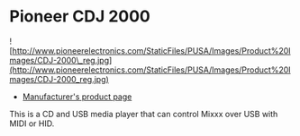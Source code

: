 # Pioneer CDJ 2000

![http://www.pioneerelectronics.com/StaticFiles/PUSA/Images/Product%20Images/CDJ-2000\_reg.jpg](http://www.pioneerelectronics.com/StaticFiles/PUSA/Images/Product%20Images/CDJ-2000_reg.jpg)

  - [Manufacturer's product
    page](http://www.pioneerelectronics.com/PUSA/DJ/CD-DVD-Media-Players/CDJ-2000)

This is a CD and USB media player that can control Mixxx over USB with
MIDI or HID.
